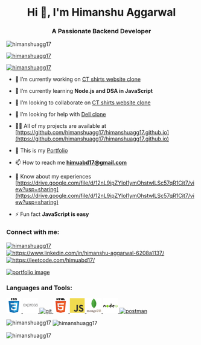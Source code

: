 <h1 align="center">Hi 👋, I'm Himanshu Aggarwal</h1>
<h3 align="center">A Passionate Backend Developer</h3>

<p align="left"> <img src="https://komarev.com/ghpvc/?username=himanshuagg17&label=Profile%20views&color=0e75b6&style=flat" alt="himanshuagg17" /> </p>

<p align="left"> <a href="https://github.com/ryo-ma/github-profile-trophy"><img src="https://github-profile-trophy.vercel.app/?username=himanshuagg17" alt="himanshuagg17" /></a> </p>

<p align="left"> <a href="https://twitter.com/himanshuagg17" target="blank"><img src="https://img.shields.io/twitter/follow/himanshuagg17?logo=twitter&style=for-the-badge" alt="himanshuagg17" /></a> </p>

- 🔭 I’m currently working on [CT shirts website clone](https://papaya-kelpie-5e6887.netlify.app/)

- 🌱 I’m currently learning **Node.js and DSA in JavaScript**

- 👯 I’m looking to collaborate on [CT shirts website clone](https://app.netlify.com/sites/papaya-kelpie-5e6887/overview)

- 🤝 I’m looking for help with [Dell clone](https://app.netlify.com/sites/aquamarine-bienenstitch-325366/overview)

- 👨‍💻 All of my projects are available at [https://github.com/himanshuagg17/himanshuagg17.github.io](https://github.com/himanshuagg17/himanshuagg17.github.io)

- 💬 This is my <a href="https://himanshuagg17.github.io/">Portfolio</a>

- 📫 How to reach me **himuabd17@gmail.com**

- 📄 Know about my experiences [https://drive.google.com/file/d/12nL9ipZYlol1ymOhstwlLSc57qR1Cit7/view?usp=sharing](https://drive.google.com/file/d/12nL9ipZYlol1ymOhstwlLSc57qR1Cit7/view?usp=sharing)

- ⚡ Fun fact **JavaScript is easy**

<h3 align="left">Connect with me:</h3>
<p align="left">
<a href="https://twitter.com/himanshuagg17" target="blank"><img align="center" src="https://raw.githubusercontent.com/rahuldkjain/github-profile-readme-generator/master/src/images/icons/Social/twitter.svg" alt="himanshuagg17" height="30" width="40" /></a>
<a href="https://linkedin.com/in/https://www.linkedin.com/in/himanshu-aggarwal-6208a1137/" target="blank"><img align="center" src="https://raw.githubusercontent.com/rahuldkjain/github-profile-readme-generator/master/src/images/icons/Social/linked-in-alt.svg" alt="https://www.linkedin.com/in/himanshu-aggarwal-6208a1137/" height="30" width="40" /></a>
<a href="https://leetcode.com/himuabd17/" target="blank"><img align="center" src="https://raw.githubusercontent.com/rahuldkjain/github-profile-readme-generator/master/src/images/icons/Social/leet-code.svg" alt="https://leetcode.com/himuabd17/" height="30" width="40" /></a>
</p>
<a href="https://himanshuagg17.github.io/" target="blank"><img align="center" src="https://www.google.com/url?sa=i&url=https%3A%2F%2Fpngtree.com%2Ffreepng%2Fvector-portfolio-icon_4171290.html&psig=AOvVaw2NT4Y4p5ROCKZEjSx-UnVC&ust=1679470168220000&source=images&cd=vfe&ved=0CBAQjRxqFwoTCKDpj4jA7P0CFQAAAAAdAAAAABAJ" alt="portfolio image" height="30" width="40" /></a>
</p>

<h3 align="left">Languages and Tools:</h3>
<p align="left"> <a href="https://www.w3schools.com/css/" target="_blank" rel="noreferrer"> <img src="https://raw.githubusercontent.com/devicons/devicon/master/icons/css3/css3-original-wordmark.svg" alt="css3" width="40" height="40"/> </a> <a href="https://expressjs.com" target="_blank" rel="noreferrer"> <img src="https://raw.githubusercontent.com/devicons/devicon/master/icons/express/express-original-wordmark.svg" alt="express" width="40" height="40"/> </a> <a href="https://git-scm.com/" target="_blank" rel="noreferrer"> <img src="https://www.vectorlogo.zone/logos/git-scm/git-scm-icon.svg" alt="git" width="40" height="40"/> </a> <a href="https://www.w3.org/html/" target="_blank" rel="noreferrer"> <img src="https://raw.githubusercontent.com/devicons/devicon/master/icons/html5/html5-original-wordmark.svg" alt="html5" width="40" height="40"/> </a> <a href="https://developer.mozilla.org/en-US/docs/Web/JavaScript" target="_blank" rel="noreferrer"> <img src="https://raw.githubusercontent.com/devicons/devicon/master/icons/javascript/javascript-original.svg" alt="javascript" width="40" height="40"/> </a> <a href="https://www.mongodb.com/" target="_blank" rel="noreferrer"> <img src="https://raw.githubusercontent.com/devicons/devicon/master/icons/mongodb/mongodb-original-wordmark.svg" alt="mongodb" width="40" height="40"/> </a> <a href="https://nodejs.org" target="_blank" rel="noreferrer"> <img src="https://raw.githubusercontent.com/devicons/devicon/master/icons/nodejs/nodejs-original-wordmark.svg" alt="nodejs" width="40" height="40"/> </a> <a href="https://postman.com" target="_blank" rel="noreferrer"> <img src="https://www.vectorlogo.zone/logos/getpostman/getpostman-icon.svg" alt="postman" width="40" height="40"/> </a> </p>

<p><img align="left" src="https://github-readme-stats.vercel.app/api/top-langs?username=himanshuagg17&show_icons=true&locale=en&layout=compact" alt="himanshuagg17" /></p>

<p>&nbsp;<img align="center" src="https://github-readme-stats.vercel.app/api?username=himanshuagg17&show_icons=true&locale=en" alt="himanshuagg17" /></p>

<p><img align="center" src="https://github-readme-streak-stats.herokuapp.com/?user=himanshuagg17&" alt="himanshuagg17" /></p>
